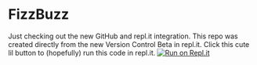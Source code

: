 # FizzBuzz

Just checking out the new GitHub and repl.it integration. This repo was created directly from the new Version Control Beta in repl.it.
Click this cute lil button to (hopefully) run this code in repl.it. [![Run on Repl.it](https://repl.it/badge/github/JulesOfAllTrades/FizzBuzz)](https://repl.it/github/JulesOfAllTrades/FizzBuzz)
